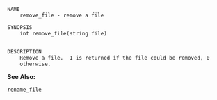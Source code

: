 
```
NAME
	remove_file - remove a file

SYNOPSIS
	int remove_file(string file)


DESCRIPTION
	Remove a file.  1 is returned if the file could be removed, 0
	otherwise.

```

**See Also:**

 [`rename_file`](./rename_file.md)
